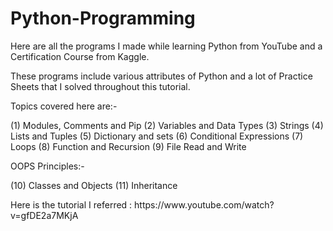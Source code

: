 # Python-Programming
Here are all the programs I made while learning Python from YouTube and a Certification Course from Kaggle.
<p>These programs include various attributes of Python and a lot of Practice Sheets that I solved throughout this tutorial.</p>
<p>Topics covered here are:- </p>
(1) Modules, Comments and Pip
(2) Variables and Data Types
(3) Strings
(4) Lists and Tuples
(5) Dictionary and sets
(6) Conditional  Expressions
(7) Loops
(8) Function and Recursion
(9) File Read and Write
<p> OOPS Principles:- </p>
(10) Classes and Objects
(11) Inheritance
<p> </p>
<p>Here is the tutorial I referred : https://www.youtube.com/watch?v=gfDE2a7MKjA</p> 
